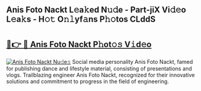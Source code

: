 ## Anis Foto Nackt L𝚎a𝚔ed N𝚞𝚍e - Part-jiX Vi𝚍𝚎o L𝚎a𝚔s - H𝚘𝚝 O𝚗𝚕yf𝚊ns P𝚑𝚘tos CLddS

# <h2><a href="http://kf57xn.oniu.top/?m=Anis+Foto+Nackt">🔗👉 🔴 Anis Foto Nackt P𝚑ot𝚘𝚜 V𝚒d𝚎o</a></h2>

[![Anis Foto Nackt Nu𝚍e𝚜](https://i.imgur.com/0qMVB7G.gif)](http://kf57xn.oniu.top/?m=Anis+Foto+Nackt)
Social media personality Anis Foto Nackt, famed for publishing dance and lifestyle material, consisting of presentations and vlogs. Trailblazing engineer Anis Foto Nackt, recognized for their innovative solutions and commitment to progress in the field of engineering.  
